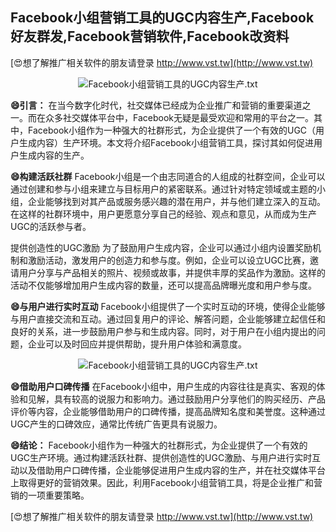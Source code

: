 ## **Facebook小组营销工具的UGC内容生产,Facebook好友群发,Facebook营销软件,Facebook改资料**

[😍想了解推广相关软件的朋友请登录 http://www.vst.tw](http://www.vst.tw)

 <center><img src="https://vst.tw/MP4/tuiguang/png/8.png" alt="Facebook小组营销工具的UGC内容生产.txt"></center>

**😄引言：**
在当今数字化时代，社交媒体已经成为企业推广和营销的重要渠道之一。而在众多社交媒体平台中，Facebook无疑是最受欢迎和常用的平台之一。其中，Facebook小组作为一种强大的社群形式，为企业提供了一个有效的UGC（用户生成内容）生产环境。本文将介绍Facebook小组营销工具，探讨其如何促进用户生成内容的生产。

**😄构建活跃社群**
Facebook小组是一个由志同道合的人组成的社群空间，企业可以通过创建和参与小组来建立与目标用户的紧密联系。通过针对特定领域或主题的小组，企业能够找到对其产品或服务感兴趣的潜在用户，并与他们建立深入的互动。在这样的社群环境中，用户更愿意分享自己的经验、观点和意见，从而成为生产UGC的活跃参与者。

提供创造性的UGC激励
为了鼓励用户生成内容，企业可以通过小组内设置奖励机制和激励活动，激发用户的创造力和参与度。例如，企业可以设立UGC比赛，邀请用户分享与产品相关的照片、视频或故事，并提供丰厚的奖品作为激励。这样的活动不仅能够增加用户生成内容的数量，还可以提高品牌曝光度和用户参与度。

**😄与用户进行实时互动**
Facebook小组提供了一个实时互动的环境，使得企业能够与用户直接交流和互动。通过回复用户的评论、解答问题，企业能够建立起信任和良好的关系，进一步鼓励用户参与和生成内容。同时，对于用户在小组内提出的问题，企业可以及时回应并提供帮助，提升用户体验和满意度。

 <center><img src="https://vst.tw/MP4/tuiguang/png/4.png" alt="Facebook小组营销工具的UGC内容生产.txt"></center>

**😄借助用户口碑传播**
在Facebook小组中，用户生成的内容往往是真实、客观的体验和见解，具有较高的说服力和影响力。通过鼓励用户分享他们的购买经历、产品评价等内容，企业能够借助用户的口碑传播，提高品牌知名度和美誉度。这种通过UGC产生的口碑效应，通常比传统广告更具有说服力。

**😄结论：**
Facebook小组作为一种强大的社群形式，为企业提供了一个有效的UGC生产环境。通过构建活跃社群、提供创造性的UGC激励、与用户进行实时互动以及借助用户口碑传播，企业能够促进用户生成内容的生产，并在社交媒体平台上取得更好的营销效果。因此，利用Facebook小组营销工具，将是企业推广和营销的一项重要策略。

[😍想了解推广相关软件的朋友请登录 http://www.vst.tw](http://www.vst.tw)



